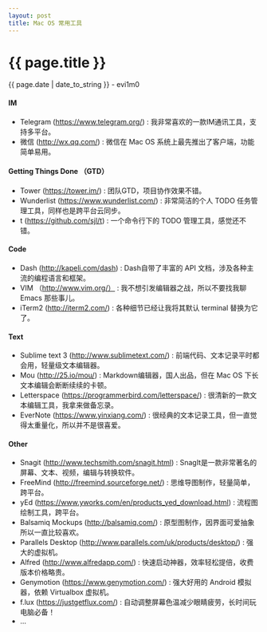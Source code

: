 ```yaml
---
layout: post
title: Mac OS 常用工具
---
```


{{ page.title }}
================
<p class="date">{{ page.date | date_to_string }} - evi1m0</p>


#### IM

 * Telegram (https://www.telegram.org/) : 我非常喜欢的一款IM通讯工具，支持多平台。
 * 微信 (http://wx.qq.com/) : 微信在 Mac OS 系统上最先推出了客户端，功能简单易用。
 

#### Getting Things Done （GTD）

 * Tower (https://tower.im/) : 团队GTD，项目协作效果不错。
 * Wunderlist (https://www.wunderlist.com/) : 非常简洁的个人 TODO 任务管理工具，同样也是跨平台云同步。
 * t (https://github.com/sjl/t) : 一个命令行下的 TODO 管理工具，感觉还不错。
 
#### Code
 
 * Dash (http://kapeli.com/dash) : Dash自带了丰富的 API 文档，涉及各种主流的编程语言和框架。
 * VIM （http://www.vim.org/） : 我不想引发编辑器之战，所以不要找我聊 Emacs 那些事儿。
 * iTerm2 (http://iterm2.com/) : 各种细节已经让我将其默认 terminal 替换为它了。

#### Text

 * Sublime text 3 (http://www.sublimetext.com/) : 前端代码、文本记录平时都会用，轻量级文本编辑器。
 * Mou (http://25.io/mou/) : Markdown编辑器，国人出品，但在 Mac OS 下长文本编辑会断断续续的卡顿。
 * Letterspace (https://programmerbird.com/letterspace/) : 很清新的一款文本编辑工具，我拿来做备忘录。
 * EverNote (https://www.yinxiang.com/) : 很经典的文本记录工具，但一直觉得太重量化，所以并不是很喜爱。
 

#### Other
 
 * Snagit (http://www.techsmith.com/snagit.html) : SnagIt是一款非常著名的屏幕、文本、视频，编辑与转换软件。
 * FreeMind (http://freemind.sourceforge.net/) : 思维导图制作，轻量简单，跨平台。
 * yEd (https://www.yworks.com/en/products_yed_download.html) : 流程图绘制工具，跨平台。
 * Balsamiq Mockups (http://balsamiq.com/) : 原型图制作，因界面可爱抽象所以一直比较喜欢。
 * Parallels Desktop (http://www.parallels.com/uk/products/desktop/) : 强大的虚拟机。
 * Alfred (http://www.alfredapp.com/) : 快速启动神器，效率轻松提倍，收费版本价格略贵。
 * Genymotion (https://www.genymotion.com/) : 强大好用的 Android 模拟器，依赖 Virtualbox 虚拟机。
 * f.lux (https://justgetflux.com/) : 自动调整屏幕色温减少眼睛疲劳，长时间玩电脑必备！
 * ...